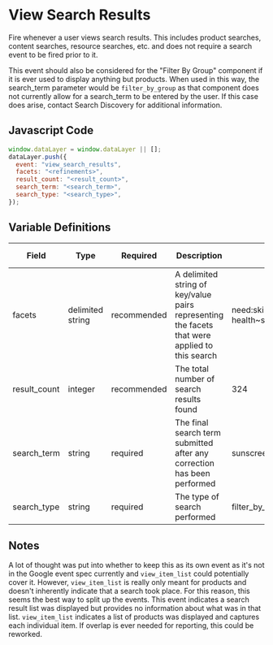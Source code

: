 # View Search Results

Fire whenever a user views search results. This includes product searches, content searches, resource searches, etc. and does not require a search event to be fired prior to it.

This event should also be considered for the "Filter By Group" component if it is ever used to display anything but products. When used in this way, the search_term parameter would be `filter_by_group` as that component does not currently allow for a search_term to be entered by the user. If this case does arise, contact Search Discovery for additional information.
## Javascript Code

```js
window.dataLayer = window.dataLayer || [];
dataLayer.push({
  event: "view_search_results",
  facets: "<refinements>",
  result_count: "<result_count>",
  search_term: "<search_term>",
  search_type: "<search_type>",
});
```

## Variable Definitions

|Field|Type|Required|Description|Example|Pattern|Min Length|Max Length|Minimum|Maximum|Multiple Of|
| --- | --- | --- | --- | --- | --- | --- | --- | --- | --- | --- |
|facets|delimited string|recommended|A delimited string of key/value pairs representing the facets that were applied to this search|need:skin health\~skin_concern:acne\~featured_as:best_seller|
|result_count|integer|recommended|The total number of search results found|324|
|search_term|string|required|The final search term submitted after any correction has been performed|sunscreen|
|search_type|string|required|The type of search performed|filter_by_group,product,site|

## Notes

A lot of thought was put into whether to keep this as its own event as it's not in the Google event spec currently and `view_item_list` could potentially cover it. However, `view_item_list` is really only meant for products and doesn't inherently indicate that a search took place. For this reason, this seems the best way to split up the events. This event indicates a search result list was displayed but provides no information about what was in that list. `view_item_list` indicates a list of products was displayed and captures each individual item. If overlap is ever needed for reporting, this could be reworked.
